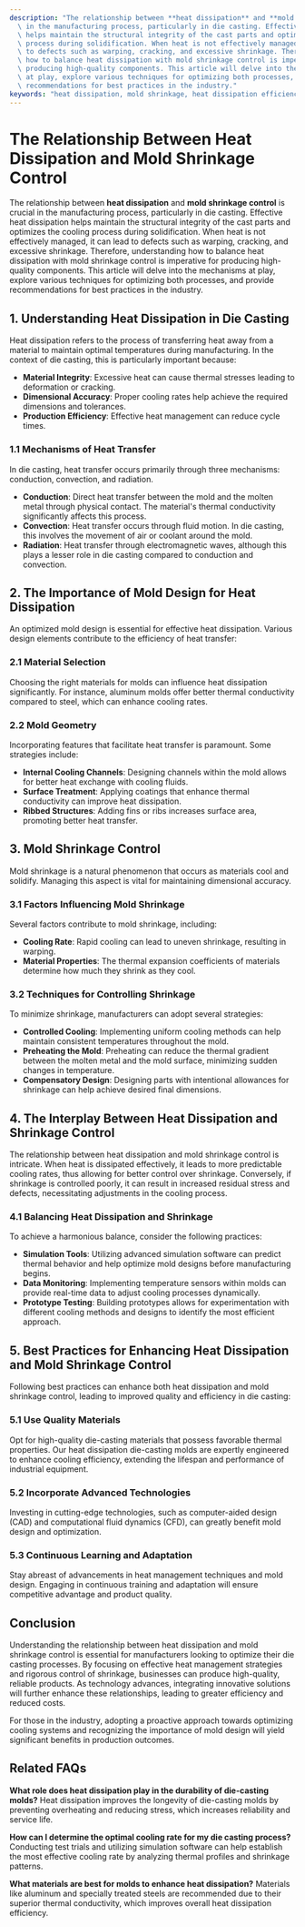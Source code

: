 ```yaml
---
description: "The relationship between **heat dissipation** and **mold shrinkage control** is crucial\
  \ in the manufacturing process, particularly in die casting. Effective heat dissipation\
  \ helps maintain the structural integrity of the cast parts and optimizes the cooling\
  \ process during solidification. When heat is not effectively managed, it can lead\
  \ to defects such as warping, cracking, and excessive shrinkage. Therefore, understanding\
  \ how to balance heat dissipation with mold shrinkage control is imperative for\
  \ producing high-quality components. This article will delve into the mechanisms\
  \ at play, explore various techniques for optimizing both processes, and provide\
  \ recommendations for best practices in the industry."
keywords: "heat dissipation, mold shrinkage, heat dissipation efficiency, die casting process"
---
```

# The Relationship Between Heat Dissipation and Mold Shrinkage Control

The relationship between **heat dissipation** and **mold shrinkage control** is crucial in the manufacturing process, particularly in die casting. Effective heat dissipation helps maintain the structural integrity of the cast parts and optimizes the cooling process during solidification. When heat is not effectively managed, it can lead to defects such as warping, cracking, and excessive shrinkage. Therefore, understanding how to balance heat dissipation with mold shrinkage control is imperative for producing high-quality components. This article will delve into the mechanisms at play, explore various techniques for optimizing both processes, and provide recommendations for best practices in the industry.

## **1. Understanding Heat Dissipation in Die Casting**

Heat dissipation refers to the process of transferring heat away from a material to maintain optimal temperatures during manufacturing. In the context of die casting, this is particularly important because:

- **Material Integrity**: Excessive heat can cause thermal stresses leading to deformation or cracking.
- **Dimensional Accuracy**: Proper cooling rates help achieve the required dimensions and tolerances.
- **Production Efficiency**: Effective heat management can reduce cycle times.

### **1.1 Mechanisms of Heat Transfer**

In die casting, heat transfer occurs primarily through three mechanisms: conduction, convection, and radiation.

- **Conduction**: Direct heat transfer between the mold and the molten metal through physical contact. The material's thermal conductivity significantly affects this process.
- **Convection**: Heat transfer occurs through fluid motion. In die casting, this involves the movement of air or coolant around the mold.
- **Radiation**: Heat transfer through electromagnetic waves, although this plays a lesser role in die casting compared to conduction and convection.

## **2. The Importance of Mold Design for Heat Dissipation**

An optimized mold design is essential for effective heat dissipation. Various design elements contribute to the efficiency of heat transfer:

### **2.1 Material Selection**

Choosing the right materials for molds can influence heat dissipation significantly. For instance, aluminum molds offer better thermal conductivity compared to steel, which can enhance cooling rates.

### **2.2 Mold Geometry**

Incorporating features that facilitate heat transfer is paramount. Some strategies include:

- **Internal Cooling Channels**: Designing channels within the mold allows for better heat exchange with cooling fluids.
- **Surface Treatment**: Applying coatings that enhance thermal conductivity can improve heat dissipation.
- **Ribbed Structures**: Adding fins or ribs increases surface area, promoting better heat transfer.

## **3. Mold Shrinkage Control**

Mold shrinkage is a natural phenomenon that occurs as materials cool and solidify. Managing this aspect is vital for maintaining dimensional accuracy.

### **3.1 Factors Influencing Mold Shrinkage**

Several factors contribute to mold shrinkage, including:

- **Cooling Rate**: Rapid cooling can lead to uneven shrinkage, resulting in warping.
- **Material Properties**: The thermal expansion coefficients of materials determine how much they shrink as they cool.

### **3.2 Techniques for Controlling Shrinkage**

To minimize shrinkage, manufacturers can adopt several strategies:

- **Controlled Cooling**: Implementing uniform cooling methods can help maintain consistent temperatures throughout the mold.
- **Preheating the Mold**: Preheating can reduce the thermal gradient between the molten metal and the mold surface, minimizing sudden changes in temperature.
- **Compensatory Design**: Designing parts with intentional allowances for shrinkage can help achieve desired final dimensions.

## **4. The Interplay Between Heat Dissipation and Shrinkage Control**

The relationship between heat dissipation and mold shrinkage control is intricate. When heat is dissipated effectively, it leads to more predictable cooling rates, thus allowing for better control over shrinkage. Conversely, if shrinkage is controlled poorly, it can result in increased residual stress and defects, necessitating adjustments in the cooling process.

### **4.1 Balancing Heat Dissipation and Shrinkage**

To achieve a harmonious balance, consider the following practices:

- **Simulation Tools**: Utilizing advanced simulation software can predict thermal behavior and help optimize mold designs before manufacturing begins.
- **Data Monitoring**: Implementing temperature sensors within molds can provide real-time data to adjust cooling processes dynamically.
- **Prototype Testing**: Building prototypes allows for experimentation with different cooling methods and designs to identify the most efficient approach.

## **5. Best Practices for Enhancing Heat Dissipation and Mold Shrinkage Control**

Following best practices can enhance both heat dissipation and mold shrinkage control, leading to improved quality and efficiency in die casting:

### **5.1 Use Quality Materials**

Opt for high-quality die-casting materials that possess favorable thermal properties. Our heat dissipation die-casting molds are expertly engineered to enhance cooling efficiency, extending the lifespan and performance of industrial equipment.

### **5.2 Incorporate Advanced Technologies**

Investing in cutting-edge technologies, such as computer-aided design (CAD) and computational fluid dynamics (CFD), can greatly benefit mold design and optimization.

### **5.3 Continuous Learning and Adaptation**

Stay abreast of advancements in heat management techniques and mold design. Engaging in continuous training and adaptation will ensure competitive advantage and product quality.

## **Conclusion**

Understanding the relationship between heat dissipation and mold shrinkage control is essential for manufacturers looking to optimize their die casting processes. By focusing on effective heat management strategies and rigorous control of shrinkage, businesses can produce high-quality, reliable products. As technology advances, integrating innovative solutions will further enhance these relationships, leading to greater efficiency and reduced costs. 

For those in the industry, adopting a proactive approach towards optimizing cooling systems and recognizing the importance of mold design will yield significant benefits in production outcomes.

## Related FAQs

**What role does heat dissipation play in the durability of die-casting molds?**
Heat dissipation improves the longevity of die-casting molds by preventing overheating and reducing stress, which increases reliability and service life.

**How can I determine the optimal cooling rate for my die casting process?**
Conducting test trials and utilizing simulation software can help establish the most effective cooling rate by analyzing thermal profiles and shrinkage patterns.

**What materials are best for molds to enhance heat dissipation?**
Materials like aluminum and specially treated steels are recommended due to their superior thermal conductivity, which improves overall heat dissipation efficiency.
